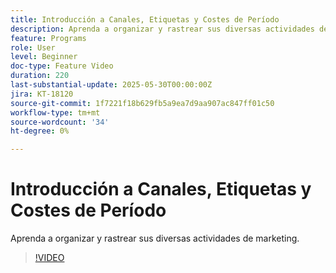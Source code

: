 ```yaml
---
title: Introducción a Canales, Etiquetas y Costes de Período
description: Aprenda a organizar y rastrear sus diversas actividades de marketing.
feature: Programs
role: User
level: Beginner
doc-type: Feature Video
duration: 220
last-substantial-update: 2025-05-30T00:00:00Z
jira: KT-18120
source-git-commit: 1f7221f18b629fb5a9ea7d9aa907ac847ff01c50
workflow-type: tm+mt
source-wordcount: '34'
ht-degree: 0%

---
```



# Introducción a Canales, Etiquetas y Costes de Período

Aprenda a organizar y rastrear sus diversas actividades de marketing.

>[!VIDEO](https://video.tv.adobe.com/v/3458516/?learn=on&enablevpops)
